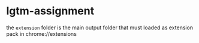 # lgtm-assignment

the `extension` folder is the main output folder that must loaded as extension pack in chrome://extensions

